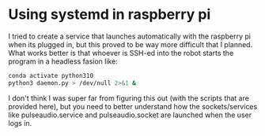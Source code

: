 # Using systemd in raspberry pi 

I tried to create a service that launches automatically with the raspberry pi when its plugged in, but this proved to be way more difficult that I planned. What works better is that whoever is SSH-ed into the robot starts the program in a headless fasion like:

```bash
conda activate python310
python3 daemon.py > /dev/null 2>&1 &
```

I don't think I was super far from figuring this out (with the scripts that are provided here), but you need to better understand how the sockets/services like pulseaudio.service and pulseaudio.socket are launched when the user logs in. 